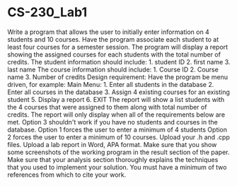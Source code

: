 # CS-230_Lab1
Write a program that allows the user to initially enter information on 4 students and 10 courses.  Have the program associate each student to at least four courses for a semester session.  The program will display a report showing the assigned courses for each students with the total number of credits.  The student information should include:  1. student ID  2. first name  3. last name  The course information should include:  1. Course ID  2. Course name  3. Number of credits  Design requirement:  Have the program be menu driven, for example:  Main Menu:  1. Enter all students in the database  2. Enter all courses in the database  3. Assign 4 existing courses for an existing student  5. Display a report  6. EXIT     The report will show a list students with the 4 courses that were assigned to them along with total number of credits.  The report will only display when all of the requirements below are met.  Option 3 shouldn't work if you have no students and courses in the database.  Option 1 forces the user to enter a minimum of 4 students  Option 2 forces the user to enter a minimum of 10 courses.        Upload your .h and .cpp files.  Upload a lab report in Word, APA format.  Make sure that you show some screenshots of the working program in the result section of the paper.  Make sure that your analysis section thoroughly explains the techniques that you used to implement your solution.  You must have a minimum of two references from which to cite your work.

